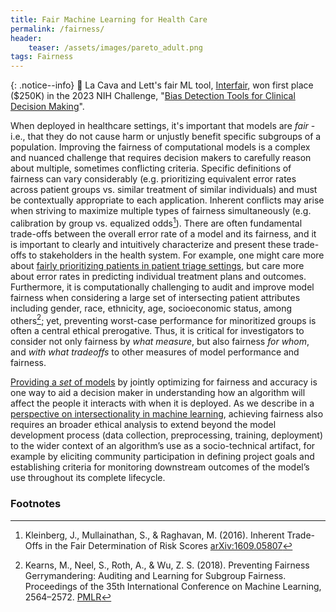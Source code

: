 ```yaml
---
title: Fair Machine Learning for Health Care
permalink: /fairness/
header:
    teaser: /assets/images/pareto_adult.png
tags: Fairness
---
```



{: .notice--info}
🎉 La Cava and Lett's fair ML tool, [Interfair](https://cavalab.org/interfair/), won first place ($250K) in the 2023 NIH Challenge, "[Bias Detection Tools for Clinical Decision Making](https://ncats.nih.gov/funding/challenges/winners/bias-detection)".  

When deployed in healthcare settings, it's important that models are _fair_ - i.e., that they do not cause harm or unjustly benefit specific subgroups of a population. 
Improving the fairness of computational models is a complex and nuanced challenge that requires decision makers to carefully reason about multiple, sometimes conflicting criteria. 
Specific definitions of fairness can vary considerably (e.g. prioritizing equivalent error rates across patient groups vs. similar treatment of similar individuals) and must be contextually appropriate to each application. 
Inherent conflicts may arise when striving to maximize multiple types of fairness simultaneously (e.g. calibration by group vs. equalized odds[^kleinberg]). 
There are often fundamental trade-offs between the overall error rate of a model and its fairness, and it is important to clearly and intuitively characterize and present these trade-offs to stakeholders in the health system. 
For example, one might care more about [fairly prioritizing patients in patient triage settings](#lacavaFairAdmissionRisk2023), but care more about error rates in predicting individual treatment plans and outcomes. 
Furthermore, it is computationally challenging to audit and improve model fairness when considering a large set of intersecting patient attributes including gender, race, ethnicity, age, socioeconomic status, among others[^gerryfair]; yet, preventing worst-case performance for minoritized groups is often a central ethical prerogative. 
Thus, it is critical for investigators to consider not only fairness by *what measure*, but also fairness *for whom*, and *with what tradeoffs* to other measures of model performance and fairness. 

[Providing a *set* of models](/papers/#lacavaOptimizingFairnessTradeoffs2023) by jointly optimizing for fairness and accuracy is one way to aid a decision maker in understanding how an algorithm will affect the people it interacts with when it is deployed. 
As we describe in a [perspective on intersectionality in machine learning](/papers/#lettTranslatingIntersectionalityFair2023), achieving fairness also requires an broader ethical analysis to extend beyond the model development process (data collection, preprocessing, training, deployment) to the wider context of an algorithm’s use as a socio-technical artifact, for example by eliciting community participation in defining project goals and establishing criteria for monitoring downstream outcomes of the model’s use throughout its complete lifecycle. 

<!-- {% include figure 
image_path="../assets/images/pareto_adult.png" 
alt="A Pareto front of different models and their trade-off between error and fairness on the adult dataset."
caption="An example of different models and their trade-off between error and fairness on the adult dataset."
%} -->



<h3 class="archive__subtitle">Footnotes</h3>

[^kleinberg]: Kleinberg, J., Mullainathan, S., & Raghavan, M. (2016). Inherent Trade-Offs in the Fair Determination of Risk Scores [arXiv:1609.05807](https://doi.org/10.48550/arXiv.1609.05807)

[^gerryfair]: Kearns, M., Neel, S., Roth, A., & Wu, Z. S. (2018). Preventing Fairness Gerrymandering: Auditing and Learning for Subgroup Fairness. Proceedings of the 35th International Conference on Machine Learning, 2564–2572. [PMLR](https://proceedings.mlr.press/v80/kearns18a.html)
